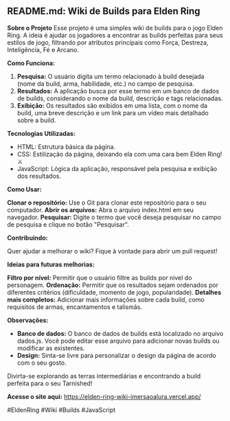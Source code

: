 ## README.md: Wiki de Builds para Elden Ring

**Sobre o Projeto**
Esse projeto é uma simples wiki de builds para o jogo Elden Ring. A ideia é ajudar os jogadores a encontrar as builds perfeitas para seus estilos de jogo, filtrando por atributos principais como Força, Destreza, Inteligência, Fé e Arcano.

**Como Funciona:**

1. **Pesquisa:** O usuário digita um termo relacionado à build desejada (nome da build, arma, habilidade, etc.) no campo de pesquisa.
2. **Resultados:** A aplicação busca por esse termo em um banco de dados de builds, considerando o nome da build, descrição e tags relacionadas.
3. **Exibição:** Os resultados são exibidos em uma lista, com o nome da build, uma breve descrição e um link para um vídeo mais detalhado sobre a build.

**Tecnologias Utilizadas:**

* HTML: Estrutura básica da página.
* CSS: Estilização da página, deixando ela com uma cara bem Elden Ring! ⚔️
* JavaScript: Lógica da aplicação, responsável pela pesquisa e exibição dos resultados.

**Como Usar:**

**Clonar o repositório:** Use o Git para clonar este repositório para o seu computador.
**Abrir os arquivos:** Abra o arquivo index.html em seu navegador.
**Pesquisar:** Digite o termo que você deseja pesquisar no campo de pesquisa e clique no botão "Pesquisar".

**Contribuindo:**

Quer ajudar a melhorar o wiki? Fique à vontade para abrir um pull request!

**Ideias para futuras melhorias:**

**Filtro por nível:** Permitir que o usuário filtre as builds por nível do personagem.
**Ordenação:** Permitir que os resultados sejam ordenados por diferentes critérios (dificuldade, momento de jogo, popularidade).
**Detalhes mais completos:** Adicionar mais informações sobre cada build, como requisitos de armas, encantamentos e talismãs.

**Observações:**

* **Banco de dados:** O banco de dados de builds está localizado no arquivo dados.js. Você pode editar esse arquivo para adicionar novas builds ou modificar as existentes.
* **Design:** Sinta-se livre para personalizar o design da página de acordo com o seu gosto.

Divirta-se explorando as terras intermediárias e encontrando a build perfeita para o seu Tarnished!

**Acesse o site aqui:** https://elden-ring-wiki-imersaoalura.vercel.app/

#EldenRing #Wiki #Builds #JavaScript
